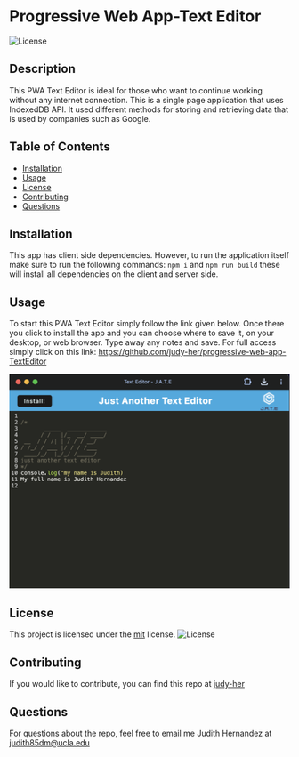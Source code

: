 # Progressive Web App-Text Editor

![License](https://img.shields.io/badge/License-MIT-yellow.svg)

## Description

This PWA Text Editor is ideal for those who want to continue working without any internet connection. This is a single page application that uses IndexedDB API. It used different methods for storing and retrieving data that is used by companies such as Google.

## Table of Contents

- [Installation](#installation)
- [Usage](#usage)
- [License](#license)
- [Contributing](#contributing)
- [Questions](#questions)

## Installation

This app has client side dependencies. However, to run the application itself make sure to run the following commands:
`npm i`
and `npm run build` these will install all dependencies on the client and server side.

## Usage

To start this PWA Text Editor simply follow the link given below. Once there you click to install the app and you can choose where to save it, on your desktop, or web browser. Type away any notes and save.
For full access simply click on this link: https://github.com/judy-her/progressive-web-app-TextEditor

![text-editor](./client/src/images/pwa-editor.png)

## License

This project is licensed under the [mit](https://opensource.org/licenses/MIT) license.
![License](https://img.shields.io/badge/License-MIT-yellow.svg)

## Contributing

If you would like to contribute, you can find this repo at [judy-her](https://github.com/judy-her)

## Questions

For questions about the repo, feel free to email me Judith Hernandez at judith85dm@ucla.edu
